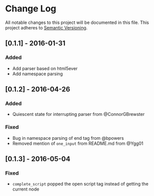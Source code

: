 # Change Log
All notable changes to this project will be documented in this file.
This project adheres to [Semantic Versioning](http://semver.org/).

## [0.1.1] - 2016-01-31
### Added
  - Add parser based on html5ever
  - Add namespace parsing

## [0.1.2] - 2016-04-26
### Added
  - Quiescent state for interrupting parser from @ConnorGBrewster

### Fixed
  - Bug in namespace parsing of end tag from @bpowers
  - Removed mention of `one_input` from README.md from @Ygg01

## [0.1.3] - 2016-05-04
### Fixed
  - `complete_script` popped the open script tag instead of getting the current node
